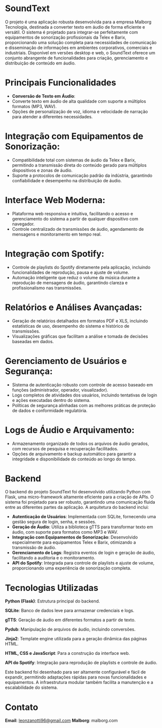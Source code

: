 # SoundText

O projeto é uma aplicação robusta desenvolvida para a empresa Malborg Tecnologia, destinada a converter texto em áudio de forma eficiente e versátil. O sistema é projetado para integrar-se perfeitamente com equipamentos de sonorização profissionais da Telex e Barix, proporcionando uma solução completa para necessidades de comunicação e disseminação de informações em ambientes corporativos, comerciais e industriais. Disponível em versões desktop e web, o SoundText oferece um conjunto abrangente de funcionalidades para criação, gerenciamento e distribuição de conteúdo em áudio.

# Principais Funcionalidades
- **Conversão de Texto em Áudio**:
- Converte texto em áudio de alta qualidade com suporte a múltiplos formatos (MP3, WAV).
- Opções de personalização de voz, idioma e velocidade de narração para atender a diferentes necessidades.

# **Integração com Equipamentos de Sonorização:** 
- Compatibilidade total com sistemas de áudio da Telex e Barix, permitindo a transmissão direta do conteúdo gerado para múltiplos dispositivos e zonas de áudio.
- Suporte a protocolos de comunicação padrão da indústria, garantindo confiabilidade e desempenho na distribuição de áudio.

# **Interface Web Moderna:**
- Plataforma web responsiva e intuitiva, facilitando o acesso e gerenciamento do sistema a partir de qualquer dispositivo com navegador.
- Controle centralizado de transmissões de áudio, agendamento de mensagens e monitoramento em tempo real.

# **Integração com Spotify:**
- Controle de playlists do Spotify diretamente pela aplicação, incluindo funcionalidades de reprodução, pausa e ajuste de volume.
- Automação inteligente que reduz o volume da música durante a reprodução de mensagens de áudio, garantindo clareza e profissionalismo nas transmissões.

# **Relatórios e Análises Avançadas:**
- Geração de relatórios detalhados em formatos PDF e XLS, incluindo estatísticas de uso, desempenho do sistema e histórico de transmissões.
- Visualizações gráficas que facilitam a análise e tomada de decisões baseadas em dados.

# **Gerenciamento de Usuários e Segurança**:
- Sistema de autenticação robusto com controle de acesso baseado em funções (administrador, operador, visualizador).
- Logs completos de atividades dos usuários, incluindo tentativas de login e ações executadas dentro do sistema.
- Políticas de segurança alinhadas com as melhores práticas de proteção de dados e conformidade regulatória.

# **Logs de Áudio e Arquivamento:**
- Armazenamento organizado de todos os arquivos de áudio gerados, com recursos de pesquisa e recuperação facilitados.
- Opções de arquivamento e backup automático para garantir a integridade e disponibilidade do conteúdo ao longo do tempo.


# **Backend** 

O backend do projeto SoundText foi desenvolvido utilizando Python com Flask, uma micro-framework altamente eficiente para a criação de APIs. O sistema foi projetado para ser robusto, garantindo uma comunicação fluida entre as diferentes partes da aplicação. A arquitetura do backend inclui:

- **Autenticação de Usuários**: Implementada com SQLite, fornecendo uma gestão segura de login, senha, e sessões.
- **Geração de Áudio**: Utiliza a biblioteca gTTS para transformar texto em áudio, com suporte para formatos como MP3 e WAV.
- **Integração com Equipamentos de Sonorização**: Desenvolvido especialmente para equipamentos Telex e Barix, otimizando a transmissão de áudio.
- **Gerenciamento de Logs**: Registra eventos de login e geração de áudio, facilitando a auditoria e o monitoramento.
- **API do Spotify**: Integrada para controle de playlists e ajuste de volume, proporcionando uma experiência de sonorização completa.

# Tecnologias Utilizadas
**Python (Flask)**: Estrutura principal do backend.

**SQLite**: Banco de dados leve para armazenar credenciais e logs.

**gTTS**: Geração de áudio em diferentes formatos a partir de texto.

**Pydub**: Manipulação de arquivos de áudio, incluindo conversões.

**Jinja2**: Template engine utilizada para a geração dinâmica das páginas HTML.

**HTML, CSS e JavaScript**: Para a construção da interface web.

**API do Spotify**: Integração para reprodução de playlists e controle de áudio.

Este backend foi desenhado para ser altamente configurável e fácil de expandir, permitindo adaptações rápidas para novas funcionalidades e equipamentos. A infraestrutura modular também facilita a manutenção e a escalabilidade do sistema.

# Contato
**Email**: leonzanotti96@gmail.com
**Malborg**: malborg.com
